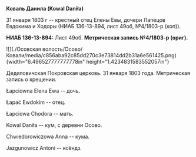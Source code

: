 **Коваль Данила (Kowal Daniła)**

31 января 1803 г -- крестный отец Елены Евы, дочери Лапецов Евдокима и
Ходоры (НИАБ 136-13-894, лист 49об, №4/1803-р (коп)).

**НИАБ 136-13-894:** Лист 49об. **Метрическая запись №4/1803-р (ориг).**

![](./Осовская волость/Осово/Ковали/media/c856aba92c85dd270c3e73814dd2b31a6e561425.png){width="6.496527777777778in"
height="1.4234831583552057in"}

Дедиловичская Покровская церковь. 31 января 1803 года. Метрическая
запись о крещении.

Łapciowna Elena Ewa -- дочь.

Łapać Ewdokim -- отец.

Łapciowa Chodora -- мать.

Kowal Daniła -- кум, с деревни Осовo.

Chwiedorowiczowa Anna -- кума.

Jazgunowicz Antoni -- ксёндз.
